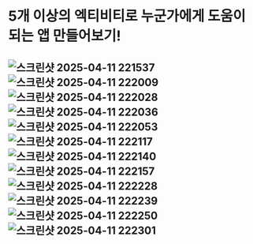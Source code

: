 # 5개 이상의 엑티비티로 누군가에게 도움이 되는 앱 만들어보기!

## ![스크린샷 2025-04-11 221537](https://github.com/user-attachments/assets/efab8743-d6f7-4a3e-81b2-df3e7eb7434b)![스크린샷 2025-04-11 222009](https://github.com/user-attachments/assets/3c7fe0a1-3b69-4eaf-9a6a-8bf62b5f4b55)![스크린샷 2025-04-11 222028](https://github.com/user-attachments/assets/01b45a3b-356d-40b2-940a-9da5affb4182)![스크린샷 2025-04-11 222036](https://github.com/user-attachments/assets/c46d27a5-5ec4-4c6d-90c3-ecfd906d8583)![스크린샷 2025-04-11 222053](https://github.com/user-attachments/assets/b0d04404-0aed-4ffa-9158-edebca7d1606)![스크린샷 2025-04-11 222117](https://github.com/user-attachments/assets/b6da6dd0-cbe9-4c0e-b112-d34368be1ac7)![스크린샷 2025-04-11 222140](https://github.com/user-attachments/assets/632cee2a-2c9c-45a0-8212-946b18942857)![스크린샷 2025-04-11 222157](https://github.com/user-attachments/assets/7d270583-3185-4d3e-af1b-1ae9dd8dbada)![스크린샷 2025-04-11 222228](https://github.com/user-attachments/assets/2d2c3487-ad3d-4c0a-ac08-d77ffaac055c)![스크린샷 2025-04-11 222239](https://github.com/user-attachments/assets/63833715-ca5f-4d66-9e75-35712afc014a)![스크린샷 2025-04-11 222250](https://github.com/user-attachments/assets/f1f080c7-0fd2-4487-b649-c86dcc396465)![스크린샷 2025-04-11 222301](https://github.com/user-attachments/assets/156f490a-c1c4-4123-8dd1-a8b8db54c9d5)









